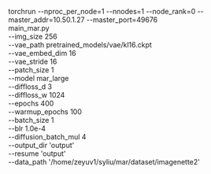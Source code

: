 torchrun --nproc_per_node=1 --nnodes=1 --node_rank=0 --master_addr=10.50.1.27 --master_port=49676 \
    main_mar.py \
    --img_size 256 \
    --vae_path pretrained_models/vae/kl16.ckpt \
    --vae_embed_dim 16 \
    --vae_stride 16 \
    --patch_size 1 \
    --model mar_large \
    --diffloss_d 3 \
    --diffloss_w 1024 \
    --epochs 400 \
    --warmup_epochs 100 \
    --batch_size 1 \
    --blr 1.0e-4 \
    --diffusion_batch_mul 4 \
    --output_dir 'output' \
    --resume 'output' \
    --data_path '/home/zeyuv1/syliu/mar/dataset/imagenette2'
